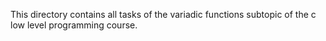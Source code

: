 This directory contains all tasks of the variadic functions subtopic of the c low level programming course.
